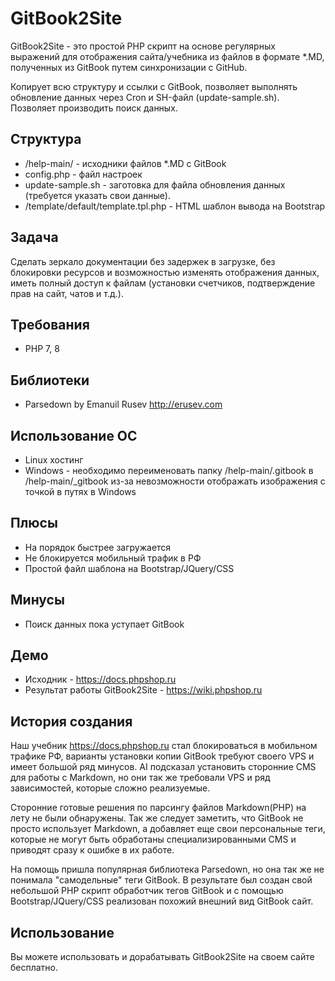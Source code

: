 # GitBook2Site

GitBook2Site - это простой PHP скрипт на основе регулярных выражений для отображения сайта/учебника из файлов в формате *.MD, полученных из GitBook путем синхронизации с GitHub.

Копирует всю структуру и ссылки с GitBook, позволяет выполнять обновление данных через Cron и SH-файл (update-sample.sh).
Позволяет производить поиск данных.

## Структура

* /help-main/ - исходники файлов *.MD с GitBook
* config.php -  файл настроек
* update-sample.sh - заготовка для файла обновления данных (требуется указать свои данные).
* /template/default/template.tpl.php - HTML шаблон вывода на Bootstrap

## Задача

Сделать зеркало документации без задержек в загрузке, без блокировки ресурсов и возможностью изменять отображения данных, иметь полный доступ к файлам (установки счетчиков, подтверждение прав на сайт, чатов и т.д.).

## Требования

* PHP 7, 8

## Библиотеки

* Parsedown by Emanuil Rusev http://erusev.com

## Использование ОС

* Linux хостинг
* Windows - необходимо переименовать папку /help-main/.gitbook в /help-main/_gitbook из-за невозможности отображать изображения с точкой в путях в Windows

## Плюсы
* На порядок быстрее загружается
* Не блокируется мобильный трафик в РФ
* Простой файл шаблона на Bootstrap/JQuery/CSS

## Минусы
* Поиск данных пока уступает GitBook

## Демо
* Исходник - https://docs.phpshop.ru
* Результат работы GitBook2Site -  https://wiki.phpshop.ru

## История создания
Наш учебник https://docs.phpshop.ru стал блокироваться в мобильном трафике РФ, варианты установки копии GitBook требуют своего VPS и имеет большой ряд минусов. AI подсказал установить сторонние CMS для работы с Markdown, но они так же требовали VPS и ряд зависимостей, которые сложно реализуемые.

Сторонние готовые решения по парсингу файлов Markdown(PHP) на лету не были обнаружены. Так же следует заметить, что GitBook не просто использует Markdown, а добавляет еще свои персональные теги, которые не могут быть обработаны специализированными CMS и приводят сразу к ошибке в их работе.

На помощь пришла популярная библиотека Parsedown, но она так же не понимала "самодельные" теги GitBook.
В результате был создан свой небольшой PHP скрипт обработчик тегов GitBook и с помощью Bootstrap/JQuery/CSS реализован похожий внешний вид GitBook сайт.

## Использование
Вы можете использовать и дорабатывать GitBook2Site на своем сайте бесплатно.